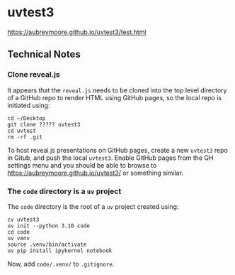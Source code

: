 # uvtest3

https://aubreymoore.github.io/uvtest3/test.html

## Technical Notes

### Clone reveal.js
It appears that the ```reveal.js``` needs to be cloned into the top level directory of a GitHub repo to render HTML using GitHub pages, so the local repo is initiated using:
```
cd ~/Desktop
git clone ????? uvtest3
cd uvtest
rm -rf .git
```
To host reveal.js presentations on GitHub pages, create a new ```uvtest3``` repo in Gitub, and push the local ```uvtest3```. Enable GitHub pages from the GH settings menu and you should be able to browse to <https://aubreymoore.github.io/uvtest3/> or something similar.

### The ```code``` directory is a ```uv``` project

The ```code``` directory is the root of a ```uv``` project created using:
```
cv uvtest3
uv init --python 3.10 code
cd code
uv venv
source .venv/bin/activate
uv pip install ipykernel notebook

```
Now, add ```code/.venv/``` to ```.gitignore```.

